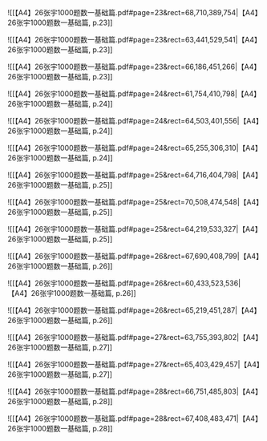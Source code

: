![[【A4】26张宇1000题数一基础篇.pdf#page=23&rect=68,710,389,754|【A4】26张宇1000题数一基础篇, p.23]]


![[【A4】26张宇1000题数一基础篇.pdf#page=23&rect=63,441,529,541|【A4】26张宇1000题数一基础篇, p.23]]


![[【A4】26张宇1000题数一基础篇.pdf#page=23&rect=66,186,451,266|【A4】26张宇1000题数一基础篇, p.23]]



![[【A4】26张宇1000题数一基础篇.pdf#page=24&rect=61,754,410,798|【A4】26张宇1000题数一基础篇, p.24]]



![[【A4】26张宇1000题数一基础篇.pdf#page=24&rect=64,503,401,556|【A4】26张宇1000题数一基础篇, p.24]]


![[【A4】26张宇1000题数一基础篇.pdf#page=24&rect=65,255,306,310|【A4】26张宇1000题数一基础篇, p.24]]



![[【A4】26张宇1000题数一基础篇.pdf#page=25&rect=64,716,404,798|【A4】26张宇1000题数一基础篇, p.25]]


![[【A4】26张宇1000题数一基础篇.pdf#page=25&rect=70,508,474,548|【A4】26张宇1000题数一基础篇, p.25]]


![[【A4】26张宇1000题数一基础篇.pdf#page=25&rect=64,219,533,327|【A4】26张宇1000题数一基础篇, p.25]]



![[【A4】26张宇1000题数一基础篇.pdf#page=26&rect=67,690,408,799|【A4】26张宇1000题数一基础篇, p.26]]



![[【A4】26张宇1000题数一基础篇.pdf#page=26&rect=60,433,523,536|【A4】26张宇1000题数一基础篇, p.26]]



![[【A4】26张宇1000题数一基础篇.pdf#page=26&rect=65,219,451,287|【A4】26张宇1000题数一基础篇, p.26]]



![[【A4】26张宇1000题数一基础篇.pdf#page=27&rect=63,755,393,802|【A4】26张宇1000题数一基础篇, p.27]]



![[【A4】26张宇1000题数一基础篇.pdf#page=27&rect=65,403,429,457|【A4】26张宇1000题数一基础篇, p.27]]



![[【A4】26张宇1000题数一基础篇.pdf#page=28&rect=66,751,485,803|【A4】26张宇1000题数一基础篇, p.28]]



![[【A4】26张宇1000题数一基础篇.pdf#page=28&rect=67,408,483,471|【A4】26张宇1000题数一基础篇, p.28]]